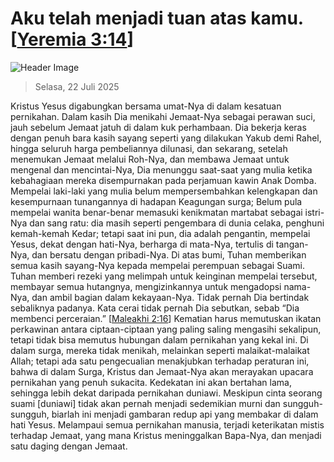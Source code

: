
# Aku telah menjadi tuan atas kamu. [[Yeremia 3:14](http://alkitab.sabda.org/?Yeremia%203:14)]

![Header Image](https://alkitab.app/slice/sunrise.jpg)

> Selasa, 22 Juli 2025

Kristus Yesus digabungkan bersama umat-Nya di dalam kesatuan pernikahan. Dalam kasih Dia menikahi Jemaat-Nya sebagai perawan suci, jauh sebelum Jemaat jatuh di dalam kuk perhambaan. Dia bekerja keras dengan penuh bara kasih sayang seperti yang dilakukan Yakub demi Rahel, hingga seluruh harga pembeliannya dilunasi, dan sekarang, setelah menemukan Jemaat melalui Roh-Nya, dan membawa Jemaat untuk mengenal dan mencintai-Nya, Dia menunggu saat-saat yang mulia ketika kebahagiaan mereka disempurnakan pada perjamuan kawin Anak Domba. Mempelai laki-laki yang mulia belum mempersembahkan kelengkapan dan kesempurnaan tunangannya di hadapan Keagungan surga; Belum pula mempelai wanita benar-benar memasuki kenikmatan martabat sebagai istri-Nya dan sang ratu: dia masih seperti pengembara di dunia celaka, penghuni kemah-kemah Kedar; tetapi saat ini pun, dia adalah pengantin, mempelai Yesus, dekat dengan hati-Nya, berharga di mata-Nya, tertulis di tangan-Nya, dan bersatu dengan pribadi-Nya. Di atas bumi, Tuhan memberikan semua kasih sayang-Nya kepada mempelai perempuan sebagai Suami. Tuhan memberi rezeki yang melimpah untuk keinginan mempelai tersebut, membayar semua hutangnya, mengizinkannya untuk mengadopsi nama-Nya, dan ambil bagian dalam kekayaan-Nya. Tidak pernah Dia bertindak sebaliknya padanya. Kata cerai tidak pernah Dia sebutkan, sebab “Dia membenci perceraian.” [[Maleakhi 2:16](http://alkitab.sabda.org/?Maleakhi%202:16)] Kematian harus memutuskan ikatan perkawinan antara ciptaan-ciptaan yang paling saling mengasihi sekalipun, tetapi tidak bisa memutus hubungan dalam pernikahan yang kekal ini. Di dalam surga, mereka tidak menikah, melainkan seperti malaikat-malaikat Allah; tetapi ada satu pengecualian menakjubkan terhadap peraturan ini, bahwa di dalam Surga, Kristus dan Jemaat-Nya akan merayakan upacara pernikahan yang penuh sukacita. Kedekatan ini akan bertahan lama, sehingga lebih dekat daripada pernikahan duniawi. Meskipun cinta seorang suami [duniawi] tidak akan pernah menjadi sedemikian murni dan sungguh-sungguh, biarlah ini menjadi gambaran redup api yang membakar di dalam hati Yesus. Melampaui semua pernikahan manusia, terjadi keterikatan mistis terhadap Jemaat, yang mana Kristus meninggalkan Bapa-Nya, dan menjadi satu daging dengan Jemaat.
    